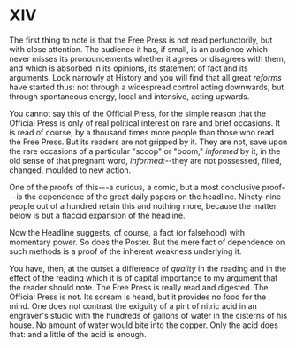 # XIV

The first thing to note is that the Free Press is not read perfunctorily, but with close attention. The audience it has, if small, is an audience which never misses its pronouncements whether it agrees or disagrees with them, and which is absorbed in its opinions, its statement of fact and its arguments. Look narrowly at History and you will find that all great *reforms* have started thus: not through a widespread control acting downwards, but through spontaneous energy, local and intensive, acting upwards.

You cannot say this of the Official Press, for the simple reason that the Official Press is only of real political interest on rare and brief occasions. It is read of course, by a thousand times more people than those who read the Free Press. But its readers are not gripped by it. They are not, save upon the rare occasions of a particular "scoop" or "boom," *informed* by it, in the old sense of that pregnant word, *informed:*--they are not possessed, filled, changed, moulded to new action.

One of the proofs of this---a curious, a comic, but a most conclusive proof---is the dependence of the great daily papers on the headline. Ninety-nine people out of a hundred retain this and nothing more, because the matter below is but a flaccid expansion of the headline.

Now the Headline suggests, of course, a fact (or falsehood) with momentary power. So does the Poster. But the mere fact of dependence on such methods is a proof of the inherent weakness underlying it.

You have, then, at the outset a difference of *quality* in the reading and in the effect of the reading which it is of capital importance to my argument that the reader should note. The Free Press is really read and digested. The Official Press is not. Its scream is heard, but it provides no food for the mind. One does not contrast the exiguity of a pint of nitric acid in an engraver's studio with the hundreds of gallons of water in the cisterns of his house. No amount of water would bite into the copper. Only the acid does that: and a little of the acid is enough.
